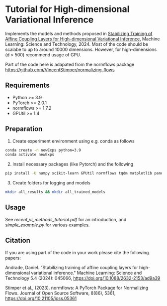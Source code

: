 # Tutorial for High-dimensional Variational Inference

Implements the models and methods proposed in [Stabilizing Training of Affine Coupling Layers for High-dimensional Variational Inference](https://doi.org/10.1088/2632-2153/ad9a39), Machine Learning: Science and Technology, 2024.
Most of the code should be scalabe to up to around 10000 dimensions.
However, for high-dimensions (d > 500) recommend usage of GPU.

Part of the code here is adapated from the normflows package
https://github.com/VincentStimper/normalizing-flows

## Requirements

- Python >= 3.9
- PyTorch >= 2.0.1
- normflows >= 1.7.2
- GPUtil >= 1.4

## Preparation

1. Create experiment environment using e.g. conda as follows
```bash
conda create -n newExps python=3.9
conda activate newExps
```

2. Install necessary packages (like Pytorch) and the following
```bash
pip install -U numpy scikit-learn GPUtil normflows tqdm matplotlib pandas
```

3. Create folders for logging and models
```bash
mkdir all_results && mkdir all_trained_models
```

## Usage 

See *recent_vi_methods_tutorial.pdf* for an introduction, and *simple_example.py* for various examples.


## Citation 

If you are using part of the code in your work please cite the following papers:

Andrade, Daniel. "Stabilizing training of affine coupling layers for high-dimensional variational inference." Machine Learning: Science and Technology 5.4 (2024): 045066, https://doi.org/10.1088/2632-2153/ad9a39

Stimper et al., (2023). normflows: A PyTorch Package for Normalizing Flows. Journal of Open Source Software, 8(86), 5361, https://doi.org/10.21105/joss.05361


